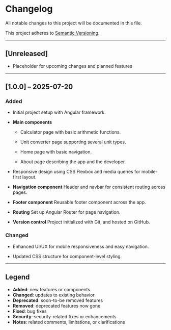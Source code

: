 # Changelog

All notable changes to this project will be documented in this file.

This project adheres to [Semantic Versioning](https://semver.org/spec/v2.0.0.html).

---

## [Unreleased]

- Placeholder for upcoming changes and planned features

---

## [1.0.0] – 2025-07-20

### Added

- Initial project setup with Angular framework.

- **Main components**

  - Calculator page with basic arithmetic functions.

  - Unit converter page supporting several unit types.

  - Home page with basic navigation.

  - About page describing the app and the developer.

- Responsive design using CSS Flexbox and media queries for mobile-first layout.

- **Navigation component** Header and navbar for consistent routing across pages.

- **Footer component** Reusable footer component across the app.

- **Routing** Set up Angular Router for page navigation.

- **Version control** Project initialized with Git, and hosted on GitHub.

### Changed

- Enhanced UI/UX for mobile responsiveness and easy navigation.

- Updated CSS structure for component-level styling.

---

## Legend

- **Added**: new features or components
- **Changed**: updates to existing behavior
- **Deprecated**: soon-to-be removed features
- **Removed**: deprecated features now gone
- **Fixed**: bug fixes
- **Security**: security-related fixes or enhancements
- **Notes**: related comments, limitations, or clarifications
